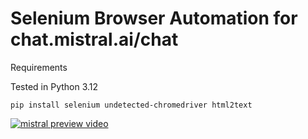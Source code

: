 # Selenium Browser Automation for chat.mistral.ai/chat

Requirements

Tested in Python 3.12
```
pip install selenium undetected-chromedriver html2text
```

[![mistral preview video](https://i9.ytimg.com/vi/CzrubrkN47Y/mqdefault.jpg?sqp=COzOmb0G-oaymwEmCMACELQB8quKqQMa8AEB-AH-CYAC0AWKAgwIABABGF8gXyhfMA8=&rs=AOn4CLDxfZ_A1EoYugeNcuGygO5AdZ5k2w)](https://youtu.be/CzrubrkN47Y?si=j9n_Axlimo31sgY_)
